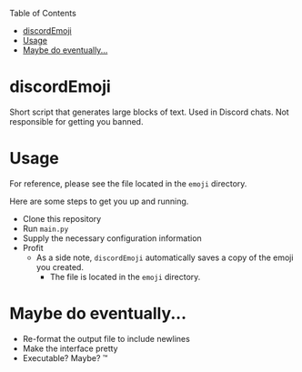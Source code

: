 Table of Contents

- [discordEmoji](#discordemoji)
- [Usage](#usage)
- [Maybe do eventually...](#maybe-do-eventually)

# discordEmoji

Short script that generates large blocks of text. Used in Discord chats. Not responsible for getting you banned.

# Usage

For reference, please see the file located in the `emoji` directory.

Here are some steps to get you up and running.

- Clone this repository
- Run `main.py`
- Supply the necessary configuration information
- Profit
  - As a side note, `discordEmoji` automatically saves a copy of the emoji you created.
    - The file is located in the `emoji` directory.

# Maybe do eventually...

- Re-format the output file to include newlines
- Make the interface pretty
- Executable? Maybe? :tm:
